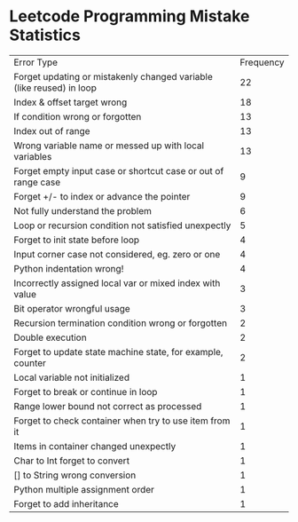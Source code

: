 # Leetcode Programming Mistake Statistics

<table>
    <tr>
        <td>Error Type</td>
        <td>Frequency</td>
    </tr>
    <tr>
        <td>Forget updating or mistakenly changed variable (like reused) in loop</td>
        <td>22</td>
    </tr>
    <tr>
        <td>Index & offset target wrong</td>
        <td>18</td>
    </tr>
    <tr>
        <td>If condition wrong or forgotten</td>
        <td>13</td>
    </tr>
    <tr>
        <td>Index out of range</td>
        <td>13</td>
    </tr>
    <tr>
        <td>Wrong variable name or messed up with local variables</td>
        <td>13</td>
    </tr>
    <tr>
        <td>Forget empty input case or shortcut case or out of range case</td>
        <td>9</td>
    </tr>
    <tr>
        <td>Forget +/- to index or advance the pointer</td>
        <td>9</td>
    </tr>
    <tr>
        <td>Not fully understand the problem</td>
        <td>6</td>
    </tr>
    <tr>
        <td>Loop or recursion condition not satisfied unexpectly</td>
        <td>5</td>
    </tr>
    <tr>
        <td>Forget to init state before loop</td>
        <td>4</td>
    </tr>
    <tr>
        <td>Input corner case not considered, eg. zero or one</td>
        <td>4</td>
    </tr>
    <tr>
        <td>Python indentation wrong!</td>
        <td>4</td>
    </tr>
    <tr>
        <td>Incorrectly assigned local var or mixed index with value</td>
        <td>3</td>
    </tr>
    <tr>
        <td>Bit operator wrongful usage</td>
        <td>3</td>
    </tr>
    <tr>
        <td>Recursion termination condition wrong or forgotten</td>
        <td>2</td>
    </tr>
    <tr>
        <td>Double execution</td>
        <td>2</td>
    </tr>
    <tr>
        <td>Forget to update state machine state, for example, counter</td>
        <td>2</td>
    </tr>
    <tr>
        <td>Local variable not initialized</td>
        <td>1</td>
    </tr>
    <tr>
        <td>Forget to break or continue in loop</td>
        <td>1</td>
    </tr>
    <tr>
        <td>Range lower bound not correct as processed</td>
        <td>1</td>
    </tr>
    <tr>
        <td>Forget to check container when try to use item from it</td>
        <td>1</td>
    </tr>
    <tr>
        <td>Items in container changed unexpectly</td>
        <td>1</td>
    </tr>
    <tr>
        <td>Char to Int forget to convert</td>
        <td>1</td>
    </tr>
    <tr>
        <td>[] to String wrong conversion</td>
        <td>1</td>
    </tr>
    <tr>
        <td>Python multiple assignment order</td>
        <td>1</td>
    </tr>
    <tr>
        <td>Forget to add inheritance</td>
        <td>1</td>
    </tr>
</table>

